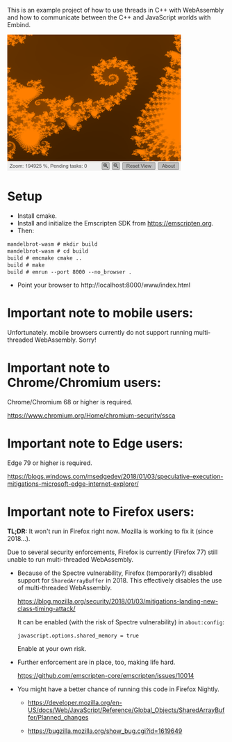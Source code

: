 This is an example project of how to use threads in C++ with WebAssembly and how
to communicate between the C++ and JavaScript worlds with Embind.

![Screenshot](screenshot.png)

# Setup

* Install cmake.
* Install and initialize the Emscripten SDK from https://emscripten.org.
* Then:
```
mandelbrot-wasm # mkdir build
mandelbrot-wasm # cd build
build # emcmake cmake ..
build # make
build # emrun --port 8000 --no_browser .
```
* Point your browser to http://localhost:8000/www/index.html

# Important note to mobile users:

Unfortunately. mobile browsers currently do not support running multi-threaded WebAssembly. Sorry!

# Important note to Chrome/Chromium users:

Chrome/Chromium 68 or higher is required.

https://www.chromium.org/Home/chromium-security/ssca

# Important note to Edge users:

Edge 79 or higher is required.

https://blogs.windows.com/msedgedev/2018/01/03/speculative-execution-mitigations-microsoft-edge-internet-explorer/

# Important note to Firefox users:

**TL;DR:** It won't run in Firefox right now. Mozilla is working to fix it (since 2018...).

Due to several security enforcements, Firefox is currently (Firefox 77) still unable
to run multi-threaded WebAssembly.

* Because of the Spectre vulnerability, Firefox (temporarily?) disabled support
  for `SharedArrayBuffer` in 2018. This effectively disables the use of
  multi-threaded WebAssembly.

  https://blog.mozilla.org/security/2018/01/03/mitigations-landing-new-class-timing-attack/

  It can be enabled (with the risk of Spectre vulnerability) in `about:config`:
  ```
  javascript.options.shared_memory = true
  ```
  Enable at your own risk.

* Further enforcement are in place, too, making life hard.

  https://github.com/emscripten-core/emscripten/issues/10014

* You might have a better chance of running this code in Firefox Nightly.

  * https://developer.mozilla.org/en-US/docs/Web/JavaScript/Reference/Global_Objects/SharedArrayBuffer/Planned_changes

  * https://bugzilla.mozilla.org/show_bug.cgi?id=1619649

